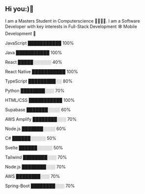 ## Hi you:)👋
I am a Masters Student in Computerscience 🥸👨🏾‍💻. I am a Software Developer with key interests in Full-Stack Development 🕸 Mobile Development 📲

JavaScript     ███████████   100%

Java           ███████████   100%

React          █████░░░░░░   40%

React Native   ███████████   100%

TypeScript     █████████░░   80%

Python         ████████░░░   70%

HTML/CSS       ███████████   100%

Supabase       ███████░░░░   60%

AWS Amplify    ████████░░░   70%

Node.js        ███████░░░░   60%

C#             ██████░░░░░   50%

Svelte         ██████░░░░░   50%

Tailwind       ████████░░░   70%

Node.js        ████████░░░   70%

AWS            ████████░░░   70%

Spring-Boot    ████████░░░   70%

<!--
**IbrahimAbduqani/IbrahimAbduqani** is a ✨ _special_ ✨ repository because its `README.md` (this file) appears on your GitHub profile.

Here are some ideas to get you started:

- 🔭 I’m currently working on ...
- 🌱 I’m currently learning ...
- 👯 I’m looking to collaborate on ...
- 🤔 I’m looking for help with ...
- 💬 Ask me about ...
- 📫 How to reach me: ...
- 😄 Pronouns: ...
- ⚡ Fun fact: ...
-->
